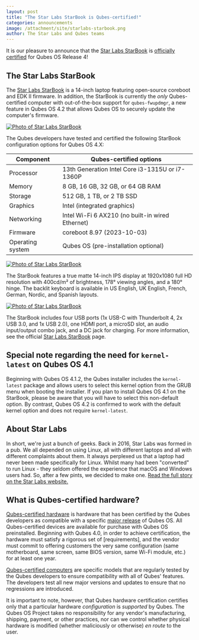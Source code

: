 ```yaml
---
layout: post
title: "The Star Labs StarBook is Qubes-certified!"
categories: announcements
image: /attachment/site/starlabs-starbook.png
author: The Star Labs and Qubes teams
---
```


It is our pleasure to announce that the [Star Labs StarBook](https://starlabs.systems/pages/starbook) is [officially certified](/doc/certified-hardware/) for Qubes OS Release 4!

## The Star Labs StarBook

The [Star Labs StarBook](https://starlabs.systems/pages/starbook) is a 14-inch laptop featuring open-source coreboot and EDK II firmware. In addition, the StarBook is currently the *only* Qubes-certified computer with out-of-the-box support for `qubes-fwupdmgr`, a new feature in Qubes OS 4.2 that allows Qubes OS to securely update the computer's firmware.

[![Photo of Star Labs StarBook](/attachment/site/starlabs-starbook.png)](https://starlabs.systems/pages/starbook)

The Qubes developers have tested and certified the following StarBook configuration options for Qubes OS 4.X:

| Component        | Qubes-certified options                          |
| ---------------- | ------------------------------------------------ |
| Processor        | 13th Generation Intel Core i3-1315U or i7-1360P  |
| Memory           | 8 GB, 16 GB, 32 GB, or 64 GB RAM                 |
| Storage          | 512 GB, 1 TB, or 2 TB SSD                        |
| Graphics         | Intel (integrated graphics)                      |
| Networking       | Intel Wi-Fi 6 AX210 (no built-in wired Ethernet) |
| Firmware         | coreboot 8.97 (2023-10-03)                       |
| Operating system | Qubes OS (pre-installation optional)             |

[![Photo of Star Labs StarBook](/attachment/site/starlabs-starbook_2.png)](https://starlabs.systems/pages/starbook)

The StarBook features a true matte 14-inch IPS display at 1920x1080 full HD resolution with 400cd/m² of brightness, 178° viewing angles, and a 180° hinge. The backlit keyboard is available in US English, UK English, French, German, Nordic, and Spanish layouts.

[![Photo of Star Labs StarBook](/attachment/site/starlabs-starbook_3.png)](https://starlabs.systems/pages/starbook)

The StarBook includes four USB ports (1x USB-C with Thunderbolt 4, 2x USB 3.0, and 1x USB 2.0), one HDMI port, a microSD slot, an audio input/output combo jack, and a DC jack for charging. For more information, see the official [Star Labs StarBook](https://starlabs.systems/pages/starbook) page.

## Special note regarding the need for `kernel-latest` on Qubes OS 4.1

Beginning with Qubes OS 4.1.2, the Qubes installer includes the `kernel-latest` package and allows users to select this kernel option from the GRUB menu when booting the installer. If you plan to install Qubes OS 4.1 on the StarBook, please be aware that you will have to select this non-default option. By contrast, Qubes OS 4.2 is confirmed to work with the default kernel option and does not require `kernel-latest`.

## About Star Labs

In short, we're just a bunch of geeks. Back in 2016, Star Labs was formed in a pub. We all depended on using Linux, all with different laptops and all with different complaints about them. It always perplexed us that a laptop had never been made specifically for Linux. Whilst many had been "converted" to run Linux - they seldom offered the experience that macOS and Windows users had. So, after a few pints, we decided to make one. [Read the full story on the Star Labs website.](https://us.starlabs.systems/pages/about-us)

## What is Qubes-certified hardware?

[Qubes-certified hardware](/doc/certified-hardware/) is hardware that has been certified by the Qubes developers as compatible with a specific [major release](/doc/version-scheme/) of Qubes OS. All Qubes-certified devices are available for purchase with Qubes OS preinstalled. Beginning with Qubes 4.0, in order to achieve certification, the hardware must satisfy a rigorous set of [requirements], and the vendor must commit to offering customers the very same configuration (same motherboard, same screen, same BIOS version, same Wi-Fi module, etc.) for at least one year.

[Qubes-certified computers](/doc/certified-hardware/#qubes-certified-computers) are specific models that are regularly tested by the Qubes developers to ensure compatibility with all of Qubes' features. The developers test all new major versions and updates to ensure that no regressions are introduced.

It is important to note, however, that Qubes hardware certification certifies only that a particular hardware *configuration* is *supported* by Qubes. The Qubes OS Project takes no responsibility for any vendor's manufacturing, shipping, payment, or other practices, nor can we control whether physical hardware is modified (whether maliciously or otherwise) *en route* to the user.
